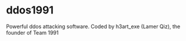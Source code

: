# ddos1991
Powerful ddos ​​attacking software. Coded by h3art_exe (Lamer Qiz), the founder of Team 1991
